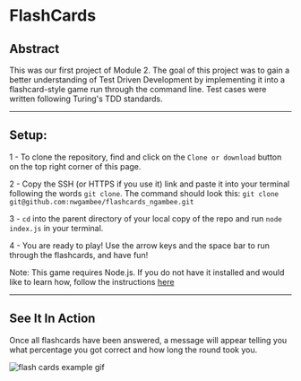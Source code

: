 # FlashCards

## Abstract
This was our first project of Module 2. The goal of this project was to gain a better understanding of Test Driven Development by implementing it into a flashcard-style game run through the command line. Test cases were written following Turing's TDD standards.
_ _ _

## Setup:
1 - To clone the repository, find and click on the `Clone or download` button on the top right corner of this page.

2 - Copy the SSH (or HTTPS if you use it) link and paste it into your terminal following the words `git clone`. The command should look this: `git clone git@github.com:nwgambee/flashcards_ngambee.git`

3 - `cd` into the parent directory of your local copy of the repo and run `node index.js` in your terminal.

4 - You are ready to play! Use the arrow keys and the space bar to run through the flashcards, and have fun!

Note: This game requires Node.js. If you do not have it installed and would like to learn how, follow the instructions [here](https://treehouse.github.io/installation-guides/mac/node-mac.html)

_ _ _

## See It In Action

Once all flashcards have been answered, a message will appear telling you what percentage you got correct and how long the round took you. 

![flash cards example gif](https://media.giphy.com/media/mCIdPV7hHE9tHZ7SjP/giphy.gif)
